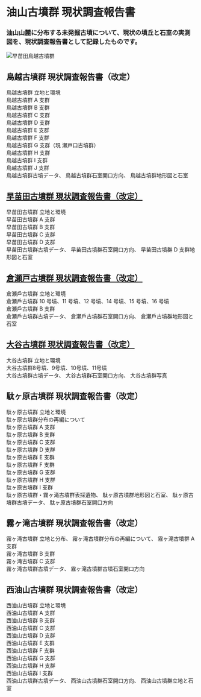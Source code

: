 # 油山古墳群 現状調査報告書
  ### 油山山麓に分布する未発掘古墳について、現状の墳丘と石室の実測図を、現状調査報告書として記録したものです。
  
![早苗田鳥越古墳群](https://github.com/tateana1978/Research-report/assets/146042477/89a1f9db-c2f3-417c-b52b-8686a31b87ab)

## 鳥越古墳群 現状調査報告書（改定）
  鳥越古墳群 立地と環境 <br>
  鳥越古墳群 A 支群 <br>
  鳥越古墳群 B 支群 <br>
  鳥越古墳群 C 支群 <br>
  鳥越古墳群 D 支群 <br>
  鳥越古墳群 E 支群 <br>
  鳥越古墳群 F 支群 <br>
  鳥越古墳群 G 支群（現 瀬戸口古墳群） <br>
  鳥越古墳群 H 支群 <br>
  鳥越古墳群 I 支群 <br>
  鳥越古墳群 J 支群 <br> 
  鳥越古墳群古墳データ、
  鳥越古墳群石室開口方向、
  鳥越古墳群地形図と石室

## [早苗田古墳群 現状調査報告書（改定）](早苗田古墳群（改訂）.pdf)
  早苗田古墳群 立地と環境 <br>
  早苗田古墳群 A 支群 <br>
  早苗田古墳群 B 支群 <br>
  早苗田古墳群 C 支群 <br>
  早苗田古墳群 D 支群 <br>
  早苗田古墳群古墳データ、
  早苗田古墳群石室開口方向、
  早苗田古墳群 D 支群地形図と石室

## [倉瀬戸古墳群 現状調査報告書（改定）](倉瀬戸古墳群（改訂）.pdf)
  倉瀬戶古墳群 立地と環境　<br>
  倉瀬戶古墳群 10 号墳、11 号墳、12 号墳、14 号墳、15 号墳、16 号墳 <br>
  倉瀬戶古墳群 B 支群 <br>
  倉瀬戶古墳群古墳データ、
  倉瀬戶古墳群石室開口方向、
  倉瀬戶古墳群地形図と石室

## [大谷古墳群 現状調査報告書（改定）](大谷古墳群（改訂）.pdf)
  大谷古墳群 立地と環境 <br>
  大谷古墳群8号墳、9号墳、10号墳、11号墳 <br>
  大谷古墳群古墳データ、
  大谷古墳群石室開口方向、
  大谷古墳群写真

## 駄ヶ原古墳群 現状調査報告書（改定）
  駄ヶ原古墳群 立地と環境 <br>
  駄ヶ原古墳群分布の再編について <br>
  駄ヶ原古墳群 A 支群 <br>
  駄ヶ原古墳群 B 支群 <br>
  駄ヶ原古墳群 C 支群 <br>
  駄ヶ原古墳群 D 支群 <br>
  駄ヶ原古墳群 E 支群 <br>
  駄ヶ原古墳群 F 支群 <br>
  駄ヶ原古墳群 G 支群 <br>
  駄ヶ原古墳群 H 支群 <br>
  駄ヶ原古墳群 I 支群 <br>
  駄ヶ原古墳群・霧ヶ滝古墳群表採遺物、
  駄ヶ原古墳群地形図と石室、
  駄ヶ原古墳群古墳データ、
  駄ヶ原古墳群石室開口方向

## 霧ヶ滝古墳群 現状調査報告書（改定）
  霧ヶ滝古墳群 立地と分布、
  霧ヶ滝古墳群分布の再編について、
  霧ヶ滝古墳群 A 支群 <br>
  霧ヶ滝古墳群 B 支群 <br>
  霧ヶ滝古墳群 C 支群 <br>
  霧ヶ滝古墳群古墳データ、
  霧ヶ滝古墳群古墳石室開口方向

## 西油山古墳群 現状調査報告書（改定）
  ⻄油山古墳群 立地と環境 <br>
  ⻄油山古墳群 A 支群 <br>
  ⻄油山古墳群 B 支群 <br>
  ⻄油山古墳群 C 支群 <br>
  ⻄油山古墳群 D 支群 <br>
  ⻄油山古墳群 E 支群 <br>
  ⻄油山古墳群 F 支群 <br>
  ⻄油山古墳群 G 支群 <br>
  ⻄油山古墳群 H 支群 <br>
  ⻄油山古墳群 I 支群 <br>
  ⻄油山古墳群古墳データ、
  ⻄油山古墳群石室開口方向、
  ⻄油山古墳群立地と石室
